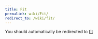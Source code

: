 ```yaml
---
title: Fit
permalink: wiki/Fit/
redirect_to: /wiki/fit/
---
```


You should automatically be redirected to [fit](/wiki/fit/)
